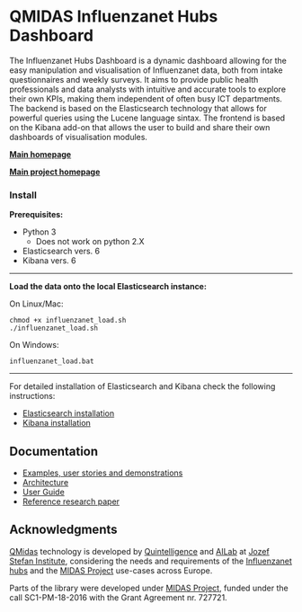 
QMIDAS Influenzanet Hubs Dashboard
======

The Influenzanet Hubs Dashboard is a dynamic dashboard allowing for the easy manipulation and visualisation of Influenzanet data, both from intake questionnaires and weekly surveys. It aims to provide public health professionals and data analysts with intuitive and accurate tools to explore their own KPIs, making them independent of often busy ICT departments. The backend is based on the Elasticsearch technology that allows for powerful queries using the Lucene language sintax. The frontend is based on the Kibana add-on that allows the user to build and share their own dashboards of visualisation modules. 

**[Main homepage](http://midas.quintelligence.com/midas-influenzanet-demos)**

**[Main project homepage](http://www.midasproject.eu/)**


### Install 

**Prerequisites:**

 - Python 3
   - Does not work on python 2.X
- Elasticsearch vers. 6
- Kibana vers. 6

---

**Load the data onto the local Elasticsearch instance:**

On Linux/Mac:

	chmod +x influenzanet_load.sh
    ./influenzanet_load.sh

On Windows:

	influenzanet_load.bat

---

For detailed installation of Elasticsearch and Kibana check the following instructions:
- [Elasticsearch installation](https://www.elastic.co/guide/en/elasticsearch/reference/current/install-elasticsearch.html)
- [Kibana installation](https://www.elastic.co/guide/en/kibana/current/install.html)


## Documentation

- [Examples, user stories and demonstrations](http://midas.quintelligence.com/midas-influenzanet-demos)
- [Architecture](https://github.com/quintelligence-health/Influenzanet-hubs/wiki)
- [User Guide](https://github.com/quintelligence-health/Influenzanet-hubs/wiki)
- [Reference research paper](https://ailab.ijs.si/dunja/SiKDD2019/Papers/PitaCosta_Influenzanet_Final.pdf)

## Acknowledgments

[QMidas](http://midas.quintelligence.com/) technology is developed by [Quintelligence](http://quintelligence.com) and [AILab](http://ailab.ijs.si/) at 
[Jozef Stefan Institute](http://www.ijs.si/), considering the needs and requirements of the [Influenzanet hubs](http://influenzanet.info/#page/home) and the [MIDAS Project](http://www.midasproject.eu/about/) use-cases across Europe.

Parts of the library were developed under [MIDAS Project](http://www.midasproject.eu/about/), funded under the call SC1-PM-18-2016 with the Grant Agreement nr. 727721.

